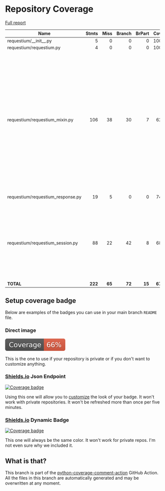 # Repository Coverage

[Full report](https://htmlpreview.github.io/?https://github.com/bmos/requestium/blob/python-coverage-comment-action-data/htmlcov/index.html)

| Name                               |    Stmts |     Miss |   Branch |   BrPart |   Cover |   Missing |
|----------------------------------- | -------: | -------: | -------: | -------: | ------: | --------: |
| requestium/\_\_init\_\_.py         |        5 |        0 |        0 |        0 |    100% |           |
| requestium/requestium.py           |        4 |        0 |        0 |        0 |    100% |           |
| requestium/requestium\_mixin.py    |      106 |       38 |       30 |        7 |     62% |28-31, 59, 64-65, 80, 97, 100, 103, 106, 109, 112, 115, 118, 159->162, 163, 165, 168-172, 177->179, 187, 190, 193, 196, 199, 221-237 |
| requestium/requestium\_response.py |       19 |        5 |        0 |        0 |     74% |21, 24, 27, 30, 33 |
| requestium/requestium\_session.py  |       88 |       22 |       42 |        8 |     68% |62, 72, 75, 79-80, 85-87, 90-91, 95-96, 116->122, 128-132, 140-142, 145-147 |
|                          **TOTAL** |  **222** |   **65** |   **72** |   **15** | **67%** |           |


## Setup coverage badge

Below are examples of the badges you can use in your main branch `README` file.

### Direct image

[![Coverage badge](https://raw.githubusercontent.com/bmos/requestium/python-coverage-comment-action-data/badge.svg)](https://htmlpreview.github.io/?https://github.com/bmos/requestium/blob/python-coverage-comment-action-data/htmlcov/index.html)

This is the one to use if your repository is private or if you don't want to customize anything.

### [Shields.io](https://shields.io) Json Endpoint

[![Coverage badge](https://img.shields.io/endpoint?url=https://raw.githubusercontent.com/bmos/requestium/python-coverage-comment-action-data/endpoint.json)](https://htmlpreview.github.io/?https://github.com/bmos/requestium/blob/python-coverage-comment-action-data/htmlcov/index.html)

Using this one will allow you to [customize](https://shields.io/endpoint) the look of your badge.
It won't work with private repositories. It won't be refreshed more than once per five minutes.

### [Shields.io](https://shields.io) Dynamic Badge

[![Coverage badge](https://img.shields.io/badge/dynamic/json?color=brightgreen&label=coverage&query=%24.message&url=https%3A%2F%2Fraw.githubusercontent.com%2Fbmos%2Frequestium%2Fpython-coverage-comment-action-data%2Fendpoint.json)](https://htmlpreview.github.io/?https://github.com/bmos/requestium/blob/python-coverage-comment-action-data/htmlcov/index.html)

This one will always be the same color. It won't work for private repos. I'm not even sure why we included it.

## What is that?

This branch is part of the
[python-coverage-comment-action](https://github.com/marketplace/actions/python-coverage-comment)
GitHub Action. All the files in this branch are automatically generated and may be
overwritten at any moment.